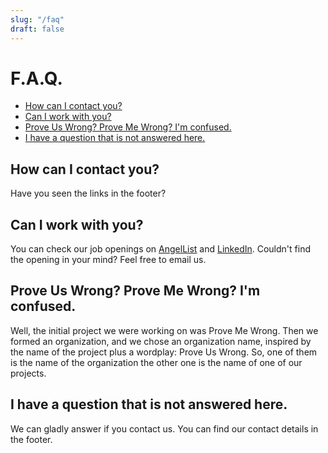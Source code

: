 ```yaml
---
slug: "/faq"
draft: false
---
```


# F.A.Q.

- [How can I contact you?](#how-can-i-contact-you)
- [Can I work with you?](#can-i-work-with-you)
- [Prove Us Wrong? Prove Me Wrong? I'm confused.](#prove-us-wrong-prove-me-wrong-im-confused)
- [I have a question that is not answered here.](#i-have-a-question-that-is-not-answered-here)

## How can I contact you?

Have you seen the links in the footer?

## Can I work with you?

You can check our job openings on [AngelList](https://angel.co/company/prove-us-wrong) and [LinkedIn](https://www.linkedin.com/company/prove-us-wrong/). Couldn't find the opening 
in your mind? Feel free to email us.

## Prove Us Wrong? Prove Me Wrong? I'm confused.

Well, the initial project we were working on was Prove Me Wrong. Then we formed an organization, and we chose an organization name, inspired by the name of the project plus a wordplay: Prove Us Wrong. So, one of them is the name of the organization the other one is the name of one of our projects.

## I have a question that is not answered here.

We can gladly answer if you contact us. You can find our contact details in the footer.